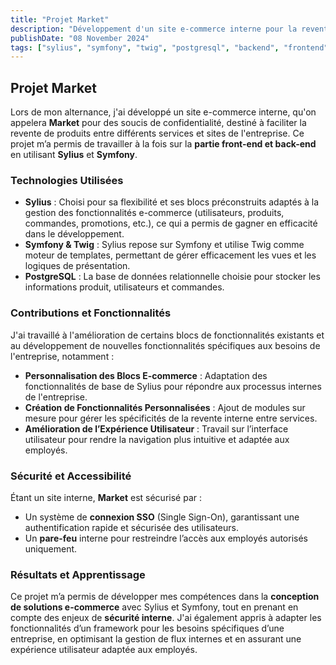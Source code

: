 ```yaml
---
title: "Projet Market"
description: "Développement d'un site e-commerce interne pour la revente de produits entre services d'une entreprise."
publishDate: "08 November 2024"
tags: ["sylius", "symfony", "twig", "postgresql", "backend", "frontend"]
---
```


## Projet Market

Lors de mon alternance, j'ai développé un site e-commerce interne, qu'on appelera **Market** pour des soucis de confidentialité, destiné à faciliter la revente de produits entre différents services et sites de l'entreprise. Ce projet m’a permis de travailler à la fois sur la **partie front-end et back-end** en utilisant **Sylius** et **Symfony**.

### Technologies Utilisées

- **Sylius** : Choisi pour sa flexibilité et ses blocs préconstruits adaptés à la gestion des fonctionnalités e-commerce (utilisateurs, produits, commandes, promotions, etc.), ce qui a permis de gagner en efficacité dans le développement.
- **Symfony & Twig** : Sylius repose sur Symfony et utilise Twig comme moteur de templates, permettant de gérer efficacement les vues et les logiques de présentation.
- **PostgreSQL** : La base de données relationnelle choisie pour stocker les informations produit, utilisateurs et commandes.

### Contributions et Fonctionnalités

J'ai travaillé à l'amélioration de certains blocs de fonctionnalités existants et au développement de nouvelles fonctionnalités spécifiques aux besoins de l'entreprise, notamment :

- **Personnalisation des Blocs E-commerce** : Adaptation des fonctionnalités de base de Sylius pour répondre aux processus internes de l'entreprise.
- **Création de Fonctionnalités Personnalisées** : Ajout de modules sur mesure pour gérer les spécificités de la revente interne entre services.
- **Amélioration de l’Expérience Utilisateur** : Travail sur l’interface utilisateur pour rendre la navigation plus intuitive et adaptée aux employés.

### Sécurité et Accessibilité

Étant un site interne, **Market** est sécurisé par :
- Un système de **connexion SSO** (Single Sign-On), garantissant une authentification rapide et sécurisée des utilisateurs.
- Un **pare-feu** interne pour restreindre l’accès aux employés autorisés uniquement.

### Résultats et Apprentissage

Ce projet m’a permis de développer mes compétences dans la **conception de solutions e-commerce** avec Sylius et Symfony, tout en prenant en compte des enjeux de **sécurité interne**. J'ai également appris à adapter les fonctionnalités d’un framework pour les besoins spécifiques d’une entreprise, en optimisant la gestion de flux internes et en assurant une expérience utilisateur adaptée aux employés.
